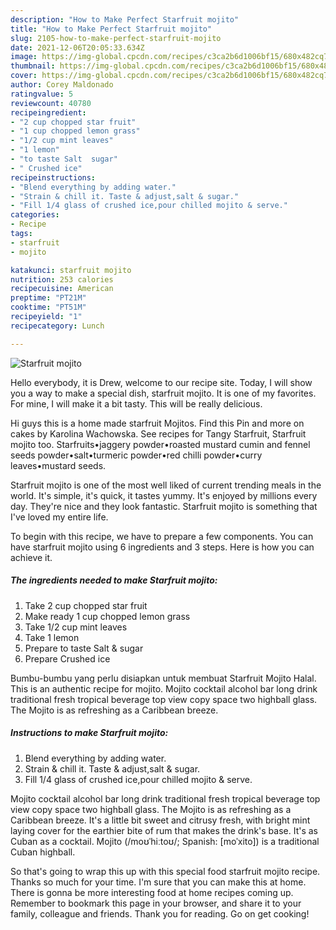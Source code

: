 ```yaml
---
description: "How to Make Perfect Starfruit mojito"
title: "How to Make Perfect Starfruit mojito"
slug: 2105-how-to-make-perfect-starfruit-mojito
date: 2021-12-06T20:05:33.634Z
image: https://img-global.cpcdn.com/recipes/c3ca2b6d1006bf15/680x482cq70/starfruit-mojito-recipe-main-photo.jpg
thumbnail: https://img-global.cpcdn.com/recipes/c3ca2b6d1006bf15/680x482cq70/starfruit-mojito-recipe-main-photo.jpg
cover: https://img-global.cpcdn.com/recipes/c3ca2b6d1006bf15/680x482cq70/starfruit-mojito-recipe-main-photo.jpg
author: Corey Maldonado
ratingvalue: 5
reviewcount: 40780
recipeingredient:
- "2 cup chopped star fruit"
- "1 cup chopped lemon grass"
- "1/2 cup mint leaves"
- "1 lemon"
- "to taste Salt  sugar"
- " Crushed ice"
recipeinstructions:
- "Blend everything by adding water."
- "Strain & chill it. Taste & adjust,salt & sugar."
- "Fill 1/4 glass of crushed ice,pour chilled mojito & serve."
categories:
- Recipe
tags:
- starfruit
- mojito

katakunci: starfruit mojito 
nutrition: 253 calories
recipecuisine: American
preptime: "PT21M"
cooktime: "PT51M"
recipeyield: "1"
recipecategory: Lunch

---
```



![Starfruit mojito](https://img-global.cpcdn.com/recipes/c3ca2b6d1006bf15/680x482cq70/starfruit-mojito-recipe-main-photo.jpg)

Hello everybody, it is Drew, welcome to our recipe site. Today, I will show you a way to make a special dish, starfruit mojito. It is one of my favorites. For mine, I will make it a bit tasty. This will be really delicious.

Hi guys this is a home made starfruit Mojitos. Find this Pin and more on cakes by Karolina Wachowska. See recipes for Tangy Starfruit, Starfruit mojito too. Starfruits•jaggery powder•roasted mustard cumin and fennel seeds powder•salt•turmeric powder•red chilli powder•curry leaves•mustard seeds.

Starfruit mojito is one of the most well liked of current trending meals in the world. It's simple, it's quick, it tastes yummy. It's enjoyed by millions every day. They're nice and they look fantastic. Starfruit mojito is something that I've loved my entire life.


To begin with this recipe, we have to prepare a few components. You can have starfruit mojito using 6 ingredients and 3 steps. Here is how you can achieve it.

<!--inarticleads1-->

##### The ingredients needed to make Starfruit mojito:

1. Take 2 cup chopped star fruit
1. Make ready 1 cup chopped lemon grass
1. Take 1/2 cup mint leaves
1. Take 1 lemon
1. Prepare to taste Salt & sugar
1. Prepare  Crushed ice


Bumbu-bumbu yang perlu disiapkan untuk membuat Starfruit Mojito Halal. This is an authentic recipe for mojito. Mojito cocktail alcohol bar long drink traditional fresh tropical beverage top view copy space two highball glass. The Mojito is as refreshing as a Caribbean breeze. 

<!--inarticleads2-->

##### Instructions to make Starfruit mojito:

1. Blend everything by adding water.
1. Strain & chill it. Taste & adjust,salt & sugar.
1. Fill 1/4 glass of crushed ice,pour chilled mojito & serve.


Mojito cocktail alcohol bar long drink traditional fresh tropical beverage top view copy space two highball glass. The Mojito is as refreshing as a Caribbean breeze. It's a little bit sweet and citrusy fresh, with bright mint laying cover for the earthier bite of rum that makes the drink's base. It's as Cuban as a cocktail. Mojito (/moʊˈhiːtoʊ/; Spanish: [moˈxito]) is a traditional Cuban highball. 

So that's going to wrap this up with this special food starfruit mojito recipe. Thanks so much for your time. I'm sure that you can make this at home. There is gonna be more interesting food at home recipes coming up. Remember to bookmark this page in your browser, and share it to your family, colleague and friends. Thank you for reading. Go on get cooking!
